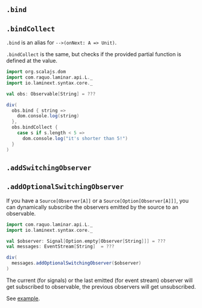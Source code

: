 ## `.bind` 
## `.bindCollect`

`.bind` is an alias for `-->(onNext: A => Unit)`.

`.bindCollect` is the same, but checks if the provided partial function is defined at the value.

```scala
import org.scalajs.dom
import com.raquo.laminar.api.L._
import io.laminext.syntax.core._

val obs: Observable[String] = ???

div(
  obs.bind { string => 
    dom.console.log(string)  
  },
  obs.bindCollect {
    case s if s.length < 5 =>
      dom.console.log("it's shorter than 5!")
  }  
)
```

## `.addSwitchingObserver`
## `.addOptionalSwitchingObserver`

If you have a `Source[Observer[A]]` or a `Source[Option[Observer[A]]]`, you can dynamically subscribe the observers
emitted by the source to an observable.

```scala
import com.raquo.laminar.api.L._
import io.laminext.syntax.core._

val $observer: Signal[Option.empty[Observer[String]]] = ???
val messages: EventStream[String]  = ???

div(
  messages.addOptionalSwitchingObserver($observer)
)

```

The current (for signals) or the last emitted (for event stream) observer will get subscribed to
observable, the previous observers will get unsubscribed.

See [example](/core/example-add-switching-observer).
